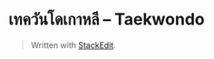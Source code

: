 
เทควันโดเกาหลี – Taekwondo
===



> Written with [StackEdit](https://stackedit.io/).
<!--stackedit_data:
eyJoaXN0b3J5IjpbNDMwMzE1Nzk2XX0=
-->